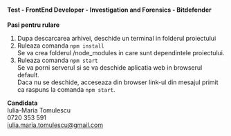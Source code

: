 #### Test - FrontEnd Developer - Investigation and Forensics - Bitdefender

**Pasi pentru rulare**
1. Dupa descarcarea arhivei, deschide un terminal in folderul proiectului
2. Ruleaza comanda `npm install` <br>
   Se va crea folderul /node_modules in care sunt dependintele proiectului.
3. Ruleaza comanda `npm start` <br>
   Se va porni serverul si se va deschide aplicatia web in browserul default. <br>
   Daca nu se deschide, acceseaza din browser link-ul din mesajul primit ca raspuns la comanda `npm start`.

**Candidata** </br>
Iulia-Maria Tomulescu </br>
0720 353 591 </br>
iulia.maria.tomulescu@gmail.com
